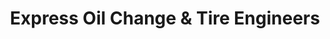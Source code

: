 ---
title: "Express Oil Change & Tire Engineers"
url: /jacksonville/express-oil-change-und-tire-engineers-max-leggett-parkway/
shop: Reifen
---